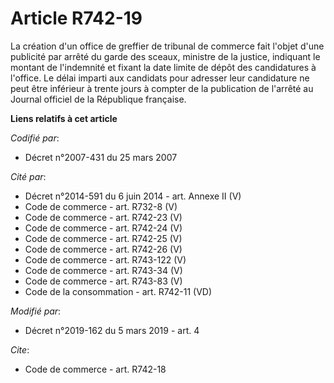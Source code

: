 # Article R742-19

La création d'un office de greffier de tribunal de commerce fait l'objet d'une publicité par arrêté du garde des sceaux,
ministre de la justice, indiquant le montant de l'indemnité et fixant la date limite de dépôt des candidatures à l'office. Le
délai imparti aux candidats pour adresser leur candidature ne peut être inférieur à trente jours à compter de la publication
de l'arrêté au Journal officiel de la République française.

**Liens relatifs à cet article**

_Codifié par_:

  - Décret n°2007-431 du 25 mars 2007

_Cité par_:

  - Décret n°2014-591 du 6 juin 2014 - art. Annexe II (V)
  - Code de commerce - art. R732-8 (V)
  - Code de commerce - art. R742-23 (V)
  - Code de commerce - art. R742-24 (V)
  - Code de commerce - art. R742-25 (V)
  - Code de commerce - art. R742-26 (V)
  - Code de commerce - art. R743-122 (V)
  - Code de commerce - art. R743-34 (V)
  - Code de commerce - art. R743-83 (V)
  - Code de la consommation - art. R742-11 (VD)

_Modifié par_:

  - Décret n°2019-162 du 5 mars 2019 - art. 4

_Cite_:

  - Code de commerce - art. R742-18
